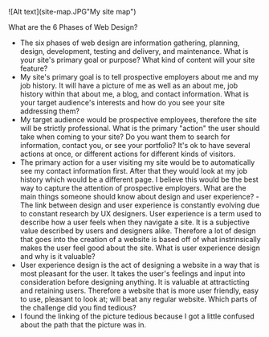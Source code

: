 ![Alt text](site-map.JPG"My site map")

What are the 6 Phases of Web Design?
- The six phases of web design are information gathering, planning, design, development, testing and delivery, and maintenance.
What is your site's primary goal or purpose? What kind of content will your site feature?
- My site's primary goal is to tell prospective employers about me and my job history. It will have a picture of me as well as an about me, job history within that about me, a blog, and contact information.
What is your target audience's interests and how do you see your site addressing them?
- My target audience would be prospective employees, therefore the site will be strictly professional.
What is the primary "action" the user should take when coming to your site? Do you want them to search for information, contact you, or see your portfolio? It's ok to have several actions at once, or different actions for different kinds of visitors.
- The primary action for a user visiting my site would be to automatically see my contact information first. After that they would look at my job history which would be a different page. I believe this would be the best way to capture the attention of prospective employers.
What are the main things someone should know about design and user experience?
-The link between design and user experience is constantly evolving due to constant research by UX designers. User experience is a term used to describe how a user feels when they navigate a site. It is a subjective value described by users and designers alike. Therefore a lot of design that goes into the creation of a website is based off of what instrinsically makes the user feel good about the site.
What is user experience design and why is it valuable?
- User experience design is the act of designing a website in a way that is most pleasant for the user. It takes the user's feelings and input into consideration before designing anything. It is valuable at attracticting and retaining users. Therefore a website that is more user friendly, easy to use, pleasant to look at; will beat any regular website.
Which parts of the challenge did you find tedious?
- I found the linking of the picture tedious because I got a little confused about the path that the picture was in.